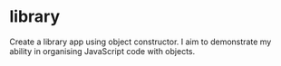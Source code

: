 # library
Create a library app using object constructor. I aim to demonstrate my ability in organising JavaScript code with objects.